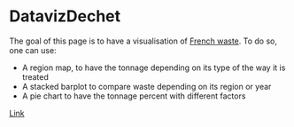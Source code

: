 # DatavizDechet

The goal of this page is to have a visualisation of [French waste](https://data.ademe.fr/datasets/sinoe-(r)-destination-des-dechets-collectes-en-decheterie-par-type-de-traitement).
To do so, one can use:
  - A region map, to have the tonnage depending on its type of the way it is treated
  - A stacked barplot to compare waste depending on its region or year
  - A pie chart to have the tonnage percent with different factors
  

[Link](https://lamborot-eliot.github.io/DatavizDechet/)
